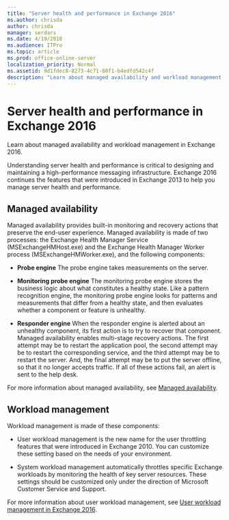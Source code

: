 ```yaml
---
title: "Server health and performance in Exchange 2016"
ms.author: chrisda
author: chrisda
manager: serdars
ms.date: 4/19/2018
ms.audience: ITPro
ms.topic: article
ms.prod: office-online-server
localization_priority: Normal
ms.assetid: 9d1fdec8-8273-4c71-88f1-b4edfd542c4f
description: "Learn about managed availability and workload management in Exchange 2016."
---
```


# Server health and performance in Exchange 2016

Learn about managed availability and workload management in Exchange 2016.
  
Understanding server health and performance is critical to designing and maintaining a high-performance messaging infrastructure. Exchange 2016 continues the features that were introduced in Exchange 2013 to help you manage server health and performance.
  
## Managed availability

Managed availability provides built-in monitoring and recovery actions that preserve the end-user experience. Managed availability is made of two processes: the Exchange Health Manager Service (MSExchangeHMHost.exe) and the Exchange Health Manager Worker process (MSExchangeHMWorker.exe), and the following components: 
  
- **Probe engine** The probe engine takes measurements on the server. 
    
- **Monitoring probe engine** The monitoring probe engine stores the business logic about what constitutes a healthy state. Like a pattern recognition engine, the monitoring probe engine looks for patterns and measurements that differ from a healthy state, and then evaluates whether a component or feature is unhealthy. 
    
- **Responder engine** When the responder engine is alerted about an unhealthy component, its first action is to try to recover that component. Managed availability enables multi-stage recovery actions. The first attempt may be to restart the application pool, the second attempt may be to restart the corresponding service, and the third attempt may be to restart the server. And, the final attempt may be to put the server offline, so that it no longer accepts traffic. If all of these actions fail, an alert is sent to the help desk. 
    
For more information about managed availability, see [Managed availability](../high-availability/managed-availability/managed-availability.md).
  
## Workload management

Workload management is made of these components:
  
- User workload management is the new name for the user throttling features that were introduced in Exchange 2010. You can customize these setting based on the needs of your environment. 
    
- System workload management automatically throttles specific Exchange workloads by monitoring the health of key server resources. These settings should be customized only under the direction of Microsoft Customer Service and Support. 
    
For more information about user workload management, see [User workload management in Exchange 2016](workload-management.md).
  

